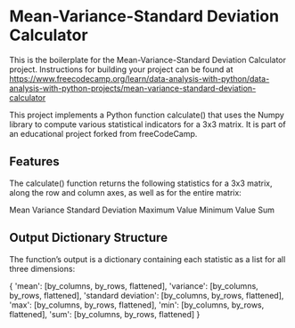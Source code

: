 # Mean-Variance-Standard Deviation Calculator

This is the boilerplate for the Mean-Variance-Standard Deviation Calculator project. Instructions for building your project can be found at https://www.freecodecamp.org/learn/data-analysis-with-python/data-analysis-with-python-projects/mean-variance-standard-deviation-calculator

This project implements a Python function calculate() that uses the Numpy library to compute various statistical indicators for a 3x3 matrix. It is part of an educational project forked from freeCodeCamp.

## Features

The calculate() function returns the following statistics for a 3x3 matrix, along the row and column axes, as well as for the entire matrix:

Mean
Variance
Standard Deviation
Maximum Value
Minimum Value
Sum

## Output Dictionary Structure
The function’s output is a dictionary containing each statistic as a list for all three dimensions:

{
  'mean': [by_columns, by_rows, flattened],
  'variance': [by_columns, by_rows, flattened],
  'standard deviation': [by_columns, by_rows, flattened],
  'max': [by_columns, by_rows, flattened],
  'min': [by_columns, by_rows, flattened],
  'sum': [by_columns, by_rows, flattened]
}

